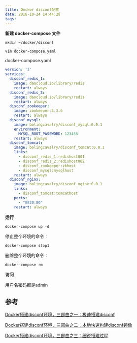 ```yaml
---
title: Docker disconf配置
date: 2018-10-24 14:44:28
tags:
---
```


**新建 docker-compose 文件**

```shell
mkdir ~/docker/disconf

vim docker-compose.yaml
```

docker-compose.yaml

```yaml
version: '3'
services:
  disconf_redis_1: 
    image: daocloud.io/library/redis
    restart: always
  disconf_redis_2: 
    image: daocloud.io/library/redis
    restart: always
  disconf_zookeeper: 
    image: zookeeper:3.3.6
    restart: always
  disconf_mysql: 
    image: bolingcavalry/disconf_mysql:0.0.1
    environment:
      MYSQL_ROOT_PASSWORD: 123456
    restart: always
  disconf_tomcat: 
    image: bolingcavalry/disconf_tomcat:0.0.1
    links: 
      - disconf_redis_1:redishost001 
      - disconf_redis_2:redishost002
      - disconf_zookeeper:zkhost
      - disconf_mysql:mysqlhost
    restart: always
  disconf_nginx: 
    image: bolingcavalry/disconf_nginx:0.0.1
    links: 
      - disconf_tomcat:tomcathost 
    ports: 
      - "8820:80" 
    restart: always
```

**运行**

```shell
docker-compose up -d
```

停止整个环境的命令：

```
docker-compose stop1
```

删除整个环境的命令：

```
docker-compose rm
```

**访问**

用户名密码都是admin



## 参考

[Docker搭建disconf环境，三部曲之一：极速搭建disconf](https://blog.csdn.net/boling_cavalry/article/details/71082610)

[Docker搭建disconf环境，三部曲之二：本地快速构建disconf镜像](https://blog.csdn.net/boling_cavalry/article/details/71107498)

[Docker搭建disconf环境，三部曲之三：细说搭建过程](https://blog.csdn.net/boling_cavalry/article/details/71120725)